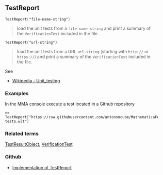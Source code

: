## TestReport

```
TestReport("file-name-string")
```

> load the unit tests from a `file-name-string` and print a summary of the `VerificationTest` included in the file. 

```
TestReport("url-string")
```

> load the unit tests from a URL `url-string` (starting with `http://` or `https://`) and print a summary of the `VerificationTest` included in the file. 

See
* [Wikipedia - Unit_testing](https://en.wikipedia.org/wiki/Unit_testing)

### Examples

In the [MMA console](https://github.com/axkr/symja_android_library/wiki/MMA-console-usage) execute a test located in a Github repository

```
>> TestReport["https://raw.githubusercontent.com/antononcube/MathematicaForPrediction/master/UnitTests/SSparseMatrix-tests.wlt"]

```

### Related terms 
[TestResultObject](TestResultObject.md), [VerificationTest](VerificationTest.md)

### Github

* [Implementation of TestReport](https://github.com/axkr/symja_android_library/blob/master/symja_android_library/matheclipse-core/src/main/java/org/matheclipse/core/builtin/UnitTestingFunctions.java#L49) 

